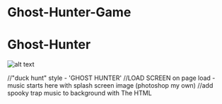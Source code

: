 # Ghost-Hunter-Game

# Ghost-Hunter
![alt text](https://i.imgur.com/0RFTHYm.jpg)


//"duck hunt" style - 'GHOST HUNTER'
//LOAD SCREEN on page load -music starts here with splash screen image (photoshop my own)
//add spooky trap music to background with The HTML <audio> Element:
//<audio controls autoplay>
/* [  <source src="horse.ogg" type="audio/ogg">
<source src="horse.mp3" type="audio/mpeg">
Your browser does not support the audio element.
</audio>  ] */  
//cursor TARGET point and click (eventlistener/onclick event)
//enemies can hide behind barrier (gravestones) [z-index tombstones above spooky gray background]**
//when enemy pops up, player is able to click to attack (hover, gif animations, keyframe movement left and right evasive, hover over keyframe pause event to freeze opponent)
//use onclick function for ghosts to kill them:
//ONCLICK for each ghost will add new dissappear ghost gif,add points to score using FUNCTIONN addPoint & ghostHit
//use initGhosts function to initialize each new ghost's position, speed, range, name,  health(?)
//use keyframe functions to move ghosts 
//points for every successful targeted attack
//WIN STATE: 20(?) points max - points calculated by strength of attack // --> (Math.random) [SCORE SCREEN Display on top bar] function: renderScore -5 points per hit ( * 4 ghosts) - consoleToScreen****
//points populate on tip "navBar"(where p1&p2 titles are) OR footer status bar(maybe other messager [innerHTML + removeChild/appendChild])
//takes turns between Win & Lose state (p1 human vs p2 pc)
//p2 turn will play out with red cursor(img), just quicker (setTimeout?) gif death animation, then point assignment via atack strength OR with ghosts attacking p1 back until p1 health diminishes and dies
//RESET button (Refresh the page = location.reload();
//DEATH event: enemy attacks back successfully
//Ammo quantity bar in top status bar
//ALTERNATE LOSE STATE: run out of ammo
//LOSE STATE: 1 death, switch to p2 (pc) turn
//GAME OVER: death count reaches 3 for either player
//way to keep playing if game is not over: new enemies pop up infinitely 
//!!!! REMEMBER TO GIT COMMIT OFTEN WITH -m MESSAGE CHANEGS UPDATES !!!!